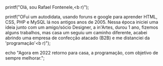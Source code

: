 printf("Olá, sou Rafael Fontenele,<b r)");

printf("OFui um autodidata, usando foruns e google para aprender HTML, CSS, PHP e MySQL lá nos antigos anos de 2005. Nessa época iniciei uma ideia junto com um amigo/sócio Designer, a in'Artes, durou 1 ano, fizemos alguns trabalhos, mas casa um seguiu um caminho diferente, acabei abrindo uma empresa de confecção atacado (B2B) e me distanciei da 'programação'<b r)");

echo "Agora em 2022 retorno para casa, a programação, com objetivo de sempre melhorar.";

<!---
rnfrafael/rnfrafael is a ✨ special ✨ repository because its `README.md` (this file) appears on your GitHub profile.
You can click the Preview link to take a look at your changes.
--->
